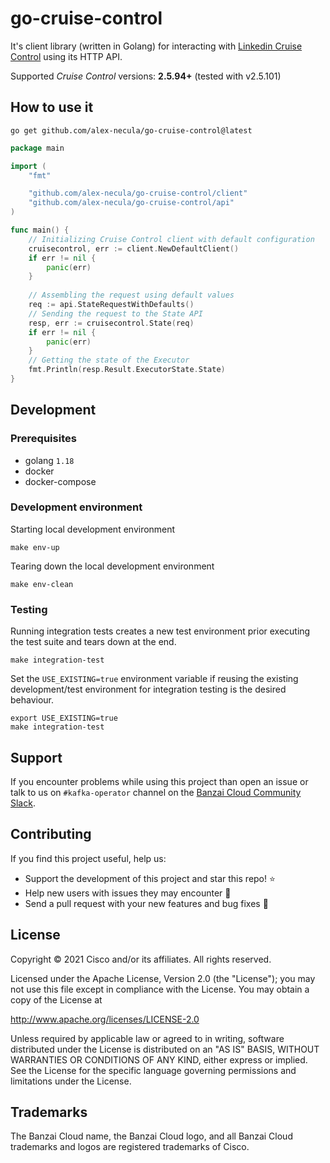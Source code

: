 # go-cruise-control

It's client library (written in Golang) for interacting with
[Linkedin Cruise Control](https://github.com/linkedin/cruise-control) using its HTTP API.

Supported _Cruise Control_ versions: **2.5.94+** (tested with v2.5.101)

## How to use it

```shell
go get github.com/alex-necula/go-cruise-control@latest
```

```go
package main

import (
	"fmt"

	"github.com/alex-necula/go-cruise-control/client"
	"github.com/alex-necula/go-cruise-control/api"
)

func main() {
    // Initializing Cruise Control client with default configuration
    cruisecontrol, err := client.NewDefaultClient()
    if err != nil {
        panic(err)
    }
    
    // Assembling the request using default values
    req := api.StateRequestWithDefaults()
    // Sending the request to the State API
    resp, err := cruisecontrol.State(req)
    if err != nil {
        panic(err)
    }
    // Getting the state of the Executor
    fmt.Println(resp.Result.ExecutorState.State)
}
```

## Development

### Prerequisites

* golang `1.18`
* docker
* docker-compose

### Development environment

Starting local development environment

```shell
make env-up
```

Tearing down the local development environment

```shell
make env-clean
```

### Testing

Running integration tests creates a new test environment prior executing the test suite and tears down at the end.

```shell
make integration-test
```

Set the `USE_EXISTING=true` environment variable if reusing the existing development/test environment
for integration testing is the desired behaviour.

```shell
export USE_EXISTING=true
make integration-test
```

## Support

If you encounter problems while using this project than open an issue or talk to us
on `#kafka-operator` channel on the [Banzai Cloud Community Slack](http://community-banzaicloud.slack.com).

## Contributing

If you find this project useful, help us:

* Support the development of this project and star this repo! ⭐
* Help new users with issues they may encounter 💪
* Send a pull request with your new features and bug fixes 🚀

## License

Copyright © 2021 Cisco and/or its affiliates. All rights reserved.

Licensed under the Apache License, Version 2.0 (the "License"); you may not use this file except in compliance with the License.
You may obtain a copy of the License at

http://www.apache.org/licenses/LICENSE-2.0

Unless required by applicable law or agreed to in writing, software distributed under the License is distributed on an "AS IS" BASIS,
WITHOUT WARRANTIES OR CONDITIONS OF ANY KIND, either express or implied.
See the License for the specific language governing permissions and limitations under the License.

## Trademarks

The Banzai Cloud name, the Banzai Cloud logo, and all Banzai Cloud trademarks and logos are registered trademarks of Cisco.
